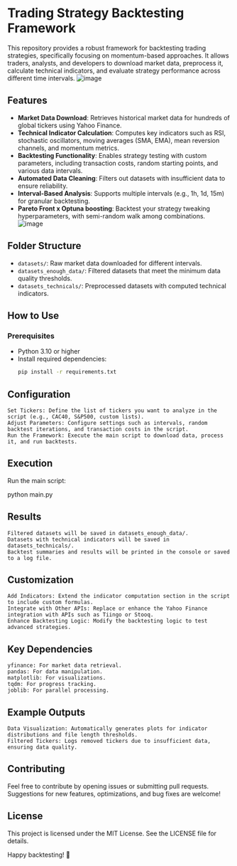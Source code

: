 # Trading Strategy Backtesting Framework

This repository provides a robust framework for backtesting trading strategies, specifically focusing on momentum-based approaches. It allows traders, analysts, and developers to download market data, preprocess it, calculate technical indicators, and evaluate strategy performance across different time intervals.
![image](https://github.com/user-attachments/assets/7bedbaa6-061b-41c7-8137-e8597d20495a)

## Features

- **Market Data Download**: Retrieves historical market data for hundreds of global tickers using Yahoo Finance.
- **Technical Indicator Calculation**: Computes key indicators such as RSI, stochastic oscillators, moving averages (SMA, EMA), mean reversion channels, and momentum metrics.
- **Backtesting Functionality**: Enables strategy testing with custom parameters, including transaction costs, random starting points, and various data intervals.
- **Automated Data Cleaning**: Filters out datasets with insufficient data to ensure reliability.
- **Interval-Based Analysis**: Supports multiple intervals (e.g., 1h, 1d, 15m) for granular backtesting.
- **Pareto Front x Optuna boosting**: Backtest your strategy tweaking hyperparameters, with semi-random walk among combinations.
![image](https://github.com/user-attachments/assets/cc7ca84c-276d-4cf1-8663-62dae591d3b4)

## Folder Structure

- `datasets/`: Raw market data downloaded for different intervals.
- `datasets_enough_data/`: Filtered datasets that meet the minimum data quality thresholds.
- `datasets_technicals/`: Preprocessed datasets with computed technical indicators.

## How to Use

### Prerequisites

- Python 3.10 or higher
- Install required dependencies:
  ```bash
  pip install -r requirements.txt

## Configuration

    Set Tickers: Define the list of tickers you want to analyze in the script (e.g., CAC40, S&P500, custom lists).
    Adjust Parameters: Configure settings such as intervals, random backtest iterations, and transaction costs in the script.
    Run the Framework: Execute the main script to download data, process it, and run backtests.

## Execution

Run the main script:

python main.py

## Results

    Filtered datasets will be saved in datasets_enough_data/.
    Datasets with technical indicators will be saved in datasets_technicals/.
    Backtest summaries and results will be printed in the console or saved to a log file.

## Customization

    Add Indicators: Extend the indicator computation section in the script to include custom formulas.
    Integrate with Other APIs: Replace or enhance the Yahoo Finance integration with APIs such as Tiingo or Stooq.
    Enhance Backtesting Logic: Modify the backtesting logic to test advanced strategies.

## Key Dependencies

    yfinance: For market data retrieval.
    pandas: For data manipulation.
    matplotlib: For visualizations.
    tqdm: For progress tracking.
    joblib: For parallel processing.

## Example Outputs

    Data Visualization: Automatically generates plots for indicator distributions and file length thresholds.
    Filtered Tickers: Logs removed tickers due to insufficient data, ensuring data quality.

## Contributing

Feel free to contribute by opening issues or submitting pull requests. Suggestions for new features, optimizations, and bug fixes are welcome!

## License

This project is licensed under the MIT License. See the LICENSE file for details.

Happy backtesting! 🚀
